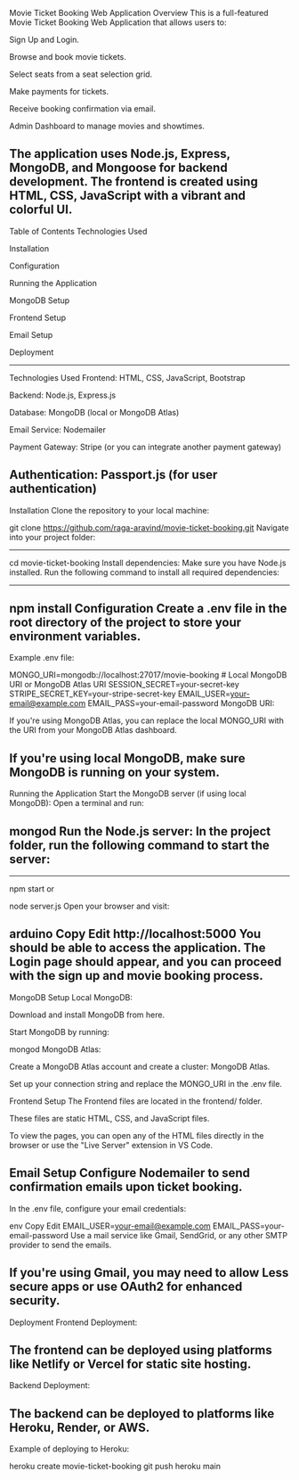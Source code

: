 Movie Ticket Booking Web Application
Overview
This is a full-featured Movie Ticket Booking Web Application that allows users to:

Sign Up and Login.

Browse and book movie tickets.

Select seats from a seat selection grid.

Make payments for tickets.

Receive booking confirmation via email.

Admin Dashboard to manage movies and showtimes.

The application uses Node.js, Express, MongoDB, and Mongoose for backend development. The frontend is created using HTML, CSS, JavaScript with a vibrant and colorful UI.
-------------------------------------------------------------------------------------------------------------------------------------------------------------------------------------------------------------
Table of Contents
Technologies Used

Installation

Configuration

Running the Application

MongoDB Setup

Frontend Setup

Email Setup

Deployment

-------------------------------------------------------------------------------------------------------------------------------------------------------------------------------------------------------------

Technologies Used
Frontend: HTML, CSS, JavaScript, Bootstrap

Backend: Node.js, Express.js

Database: MongoDB (local or MongoDB Atlas)

Email Service: Nodemailer

Payment Gateway: Stripe (or you can integrate another payment gateway)

Authentication: Passport.js (for user authentication)
-------------------------------------------------------------------------------------------------------------------------------------------------------------------------------------------------------------
Installation
Clone the repository to your local machine:

git clone https://github.com/raga-aravind/movie-ticket-booking.git
Navigate into your project folder:

-------------------------------------------------------------------------------------------------------------------------------------------------------------------------------------------------------------
cd movie-ticket-booking
Install dependencies: Make sure you have Node.js installed. Run the following command to install all required dependencies:

-------------------------------------------------------------------------------------------------------------------------------------------------------------------------------------------------------------
npm install
Configuration
Create a .env file in the root directory of the project to store your environment variables.
-------------------------------------------------------------------------------------------------------------------------------------------------------------------------------------------------------------
Example .env file:

MONGO_URI=mongodb://localhost:27017/movie-booking  # Local MongoDB URI or MongoDB Atlas URI
SESSION_SECRET=your-secret-key
STRIPE_SECRET_KEY=your-stripe-secret-key
EMAIL_USER=your-email@example.com
EMAIL_PASS=your-email-password
MongoDB URI:

If you're using MongoDB Atlas, you can replace the local MONGO_URI with the URI from your MongoDB Atlas dashboard.

If you're using local MongoDB, make sure MongoDB is running on your system.
-------------------------------------------------------------------------------------------------------------------------------------------------------------------------------------------------------------
Running the Application
Start the MongoDB server (if using local MongoDB): Open a terminal and run:

mongod
Run the Node.js server: In the project folder, run the following command to start the server:
-------------------------------------------------------------------------------------------------------------------------------------------------------------------------------------------------------------
-------------------------------------------------------------------------------------------------------------------------------------------------------------------------------------------------------------
npm start
or

node server.js
Open your browser and visit:

arduino
Copy
Edit
http://localhost:5000
You should be able to access the application. The Login page should appear, and you can proceed with the sign up and movie booking process.
-------------------------------------------------------------------------------------------------------------------------------------------------------------------------------------------------------------
MongoDB Setup
Local MongoDB:

Download and install MongoDB from here.

Start MongoDB by running:

mongod
MongoDB Atlas:

Create a MongoDB Atlas account and create a cluster: MongoDB Atlas.

Set up your connection string and replace the MONGO_URI in the .env file.

Frontend Setup
The Frontend files are located in the frontend/ folder.

These files are static HTML, CSS, and JavaScript files.

To view the pages, you can open any of the HTML files directly in the browser or use the "Live Server" extension in VS Code.

Email Setup
Configure Nodemailer to send confirmation emails upon ticket booking.
-------------------------------------------------------------------------------------------------------------------------------------------------------------------------------------------------------------
In the .env file, configure your email credentials:

env
Copy
Edit
EMAIL_USER=your-email@example.com
EMAIL_PASS=your-email-password
Use a mail service like Gmail, SendGrid, or any other SMTP provider to send the emails.

If you're using Gmail, you may need to allow Less secure apps or use OAuth2 for enhanced security.
-------------------------------------------------------------------------------------------------------------------------------------------------------------------------------------------------------------
Deployment
Frontend Deployment:

The frontend can be deployed using platforms like Netlify or Vercel for static site hosting.
-------------------------------------------------------------------------------------------------------------------------------------------------------------------------------------------------------------
Backend Deployment:

The backend can be deployed to platforms like Heroku, Render, or AWS.
-------------------------------------------------------------------------------------------------------------------------------------------------------------------------------------------------------------
Example of deploying to Heroku:

heroku create movie-ticket-booking
git push heroku main
